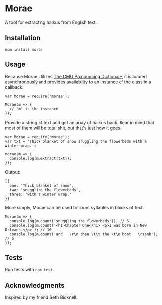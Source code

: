 Morae
=====

A tool for extracting haikus from English text.

Installation
------------

    npm install morae

Usage
-----

Because Morae utilizes [The CMU Pronouncing Dictionary](http://www.speech.cs.cmu.edu/cgi-bin/cmudict "CMU Pronouncing Dictionary"), it is loaded asynchronously and provides availability to an instance
of the class in a callback.

    var Morae = require('morae');

    Morae(m => {
      // 'm' is the instance
    });

Provide a string of text and get an array of haikus back. Bear in mind that most
of them will be total shit, but that's just how it goes.

    var Morae = require('morae');
    var txt = 'Thick blanket of snow snuggling the flowerbeds with a winter wrap.';

    Morae(m => {
      console.log(m.extract(txt));
    });

Output:

    [{
      one: 'Thick blanket of snow',
      two: 'snuggling the flowerbeds',
      three: 'with a winter wrap.'
    }]

More simply, Morae can be used to count syllables in blocks of text.

    Morae(m => {
      console.log(m.count('snuggling the flowerbeds')); // 6
      console.log(m.count('<h1>Chapter One</h1> <p>I was born in New Orleans.</p>'); // 10
      console.log(m.count('and   \r\n then \t\t the \t\n boat   \rsank'); // 5
    });

Tests
-----

Run tests with `npm test`.

Acknowledgments
---------------

Inspired by my friend Seth Bicknell.
